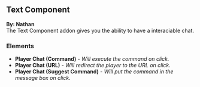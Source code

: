 ## Text Component
**By: Nathan**<br>
The Text Component addon gives you the ability to have a interaciable chat.
<br>

### Elements
* **Player Chat (Command)** - *Will execute the command on click.*
* **Player Chat (URL)** - *Will redirect the player to the URL on click.*
* **Player Chat (Suggest Command)** - *Will put the command in the message box on click.*
